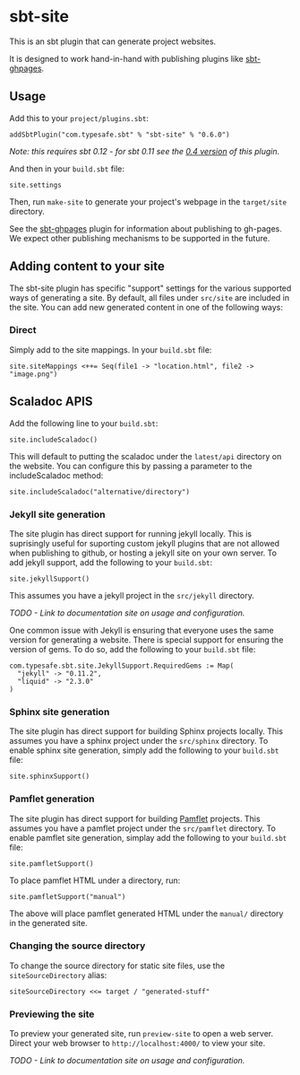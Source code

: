 # sbt-site #

This is an sbt plugin that can generate project websites.

It is designed to work hand-in-hand with publishing plugins like [sbt-ghpages].


## Usage ##

Add this to your `project/plugins.sbt`:

    addSbtPlugin("com.typesafe.sbt" % "sbt-site" % "0.6.0")

*Note: this requires sbt 0.12 - for sbt 0.11 see the [0.4 version][old] of this plugin.*

And then in your `build.sbt` file:

    site.settings

Then, run `make-site` to generate your project's webpage in the `target/site` directory.

See the [sbt-ghpages] plugin for information about publishing to gh-pages. We expect other
publishing mechanisms to be supported in the future.


## Adding content to your site ##

The sbt-site plugin has specific "support" settings for the various supported ways
of generating a site. By default, all files under `src/site` are included in the site.
You can add new generated content in one of the following ways:


### Direct ###

Simply add to the site mappings. In your `build.sbt` file:

    site.siteMappings <++= Seq(file1 -> "location.html", file2 -> "image.png")


## Scaladoc APIS ###

Add the following line to your `build.sbt`:

    site.includeScaladoc()

This will default to putting the scaladoc under the `latest/api` directory on the
website. You can configure this by passing a parameter to the includeScaladoc method:

    site.includeScaladoc("alternative/directory")


### Jekyll site generation ###

The site plugin has direct support for running jekyll locally.  This is suprisingly
useful for suporting custom jekyll plugins that are not allowed when publishing to
github, or hosting a jekyll site on your own server. To add jekyll support, add the
following to your `build.sbt`:

    site.jekyllSupport()

This assumes you have a jekyll project in the `src/jekyll` directory.

*TODO - Link to documentation site on usage and configuration.*

One common issue with Jekyll is ensuring that everyone uses the same version for
generating a website.  There is special support for ensuring the version of gems.
To do so, add the following to your `build.sbt` file:

    com.typesafe.sbt.site.JekyllSupport.RequiredGems := Map(
      "jekyll" -> "0.11.2",
      "liquid" -> "2.3.0"
    )


### Sphinx site generation ###

The site plugin has direct support for building Sphinx projects locally. This assumes
you have a sphinx project under the `src/sphinx` directory. To enable sphinx site
generation, simply add the following to your `build.sbt` file:

    site.sphinxSupport()


### Pamflet generation ###

The site plugin has direct support for building [Pamflet] projects. This assumes you
have a pamflet project under the `src/pamflet` directory. To enable pamflet site
generation, simplay add the following to your `build.sbt` file:

    site.pamfletSupport()

To place pamflet HTML under a directory, run:

    site.pamfletSupport("manual")

The above will place pamflet generated HTML under the `manual/` directory in the
generated site.


### Changing the source directory ###

To change the source directory for static site files, use the `siteSourceDirectory` alias:

    siteSourceDirectory <<= target / "generated-stuff"


### Previewing the site ###

To preview your generated site, run `preview-site` to open a web server. Direct your
web browser to `http://localhost:4000/` to view your site.

*TODO - Link to documentation site on usage and configuration.*

[old]: https://github.com/sbt/sbt-site/tree/0.4.0
[sbt-ghpages]: http://github.com/sbt/sbt-ghpages
[Pamflet]: http://pamflet.databinder.net
